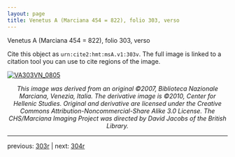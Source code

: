```yaml
---
layout: page
title: Venetus A (Marciana 454 = 822), folio 303, verso
---
```


Venetus A (Marciana 454 = 822), folio 303, verso

Cite this object as `urn:cite2:hmt:msA.v1:303v`.  The full image is linked to a citation tool you can use to cite regions of the image.

[![VA303VN_0805](http://www.homermultitext.org/iipsrv?IIIF=/project/homer/pyramidal/deepzoom/hmt/vaimg/2017a/VA303VN_0805.tif/full/800,/0/default.jpg)](http://www.homermultitext.org/ict2/?urn=urn:cite2:hmt:vaimg.2017a:VA303VN_0805) 

<p style="text-align: center; font-style: italic;">This image was derived from an original ©2007, Biblioteca Nazionale Marciana, Venezia, Italia. The derivative image is ©2010, Center for Hellenic Studies. Original and derivative are licensed under the Creative Commons Attribution-Noncommercial-Share Alike 3.0 License. The CHS/Marciana Imaging Project was directed by David Jacobs of the British Library.</p>

---

previous: [303r](../303r/) | next: [304r](../304r/)